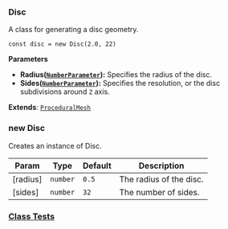 <a name="Disc"></a>

### Disc 
A class for generating a disc geometry.

```
const disc = new Disc(2.0, 22)
```

**Parameters**
* **Radius([`NumberParameter`](api/SceneTree/Parameters/NumberParameter.md)):** Specifies the radius of the disc.
* **Sides([`NumberParameter`](api/SceneTree/Parameters/NumberParameter.md)):** Specifies the resolution, or the disc subdivisions around `Z` axis.


**Extends**: <code>[ProceduralMesh](api/SceneTree/Geometry/Shapes/ProceduralMesh.md)</code>  
<a name="new_Disc_new"></a>

### new Disc
Creates an instance of Disc.


| Param | Type | Default | Description |
| --- | --- | --- | --- |
| [radius] | <code>number</code> | <code>0.5</code> | The radius of the disc. |
| [sides] | <code>number</code> | <code>32</code> | The number of sides. |



### [Class Tests](api/SceneTree/Geometry/Shapes/Disc.test)